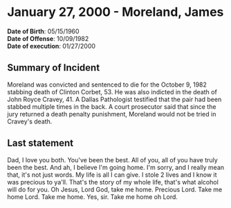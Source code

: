 # January 27, 2000 - Moreland, James

**Date of Birth**: 05/15/1960<br/>
**Date of Offense**: 10/09/1982<br/>
**Date of execution**: 01/27/2000<br/>

## Summary of Incident
Moreland was convicted and sentenced to die for the October 9, 1982 stabbing death of Clinton Corbet, 53. He was also indicted in the death of John Royce Cravey, 41. A Dallas Pathologist testified that the pair had been stabbed multiple times in the back. A court prosecutor said that since the jury returned a death penalty punishment, Moreland would not be tried in Cravey's death.

## Last statement
Dad, I love you both. You've been the best. All of you, all of you have truly been the best. And ah, I believe I'm going home. I'm sorry, and I really mean that, it's not just words. My life is all I can give. I stole 2 lives and I know it was precious to ya'll. That's the story of my whole life, that's what alcohol will do for you. Oh Jesus, Lord God, take me home. Precious Lord. Take me home Lord. Take me home. Yes, sir. Take me home oh Lord.